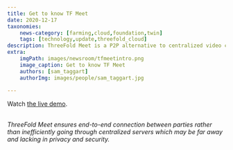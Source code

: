```yaml
---
title: Get to know TF Meet 
date: 2020-12-17
taxonomies:
    news-category: [farming,cloud,foundation,twin]
    tags: [technology,update,threefold_cloud]
description: ThreeFold Meet is a P2P alternative to centralized video conferencing solutions.
extra:
    imgPath: images/newsroom/tfmeetintro.png
    image_caption: Get to know TF Meet
    authors: [sam_taggart]
    authorImg: images/people/sam_taggart.jpg
    
---
```


Watch [the live demo](https://www.youtube.com/watch?v=C7BH_o9JbW0&t=815s).
<br/>
<br/>

*ThreeFold Meet ensures end-to-end connection between parties rather than inefficiently going through centralized servers which may be far away and lacking in privacy and security.*

